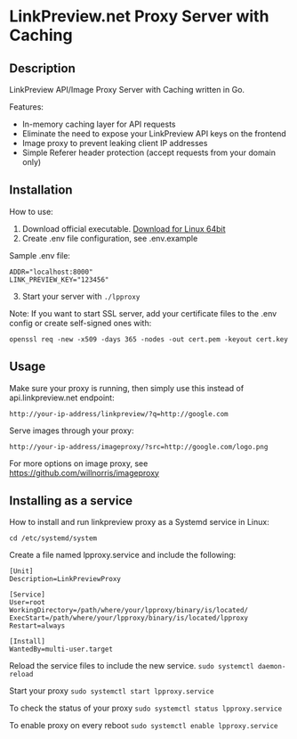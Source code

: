 # LinkPreview.net Proxy Server with Caching

## Description
LinkPreview API/Image Proxy Server with Caching written in Go.

Features:

* In-memory caching layer for API requests
* Eliminate the need to expose your LinkPreview API keys on the frontend
* Image proxy to prevent leaking client IP addresses
* Simple Referer header protection (accept requests from your domain only)

## Installation


How to use:

1. Download official executable. [Download for Linux 64bit](https://github.com/interactive32/lpproxy/releases/download/v1.0.0/lpproxy-1.0.0.linux-amd64.zip)
2. Create .env file configuration, see .env.example


Sample .env file:

```
ADDR="localhost:8000"
LINK_PREVIEW_KEY="123456"
```

3. Start your server with ```./lpproxy```


Note: If you want to start SSL server, add your certificate files to the .env config or create self-signed ones with:
```
openssl req -new -x509 -days 365 -nodes -out cert.pem -keyout cert.key
```

## Usage

Make sure your proxy is running, then simply use this instead of api.linkpreview.net endpoint:

```
http://your-ip-address/linkpreview/?q=http://google.com
```


Serve images through your proxy:

```
http://your-ip-address/imageproxy/?src=http://google.com/logo.png
```

For more options on image proxy, see https://github.com/willnorris/imageproxy

## Installing as a service

How to install and run linkpreview proxy as a Systemd service in Linux:

```cd /etc/systemd/system```

Create a file named lpproxy.service and include the following:

```
[Unit]
Description=LinkPreviewProxy

[Service]
User=root
WorkingDirectory=/path/where/your/lpproxy/binary/is/located/
ExecStart=/path/where/your/lpproxy/binary/is/located/lpproxy
Restart=always

[Install]
WantedBy=multi-user.target
```

Reload the service files to include the new service.
```sudo systemctl daemon-reload```

Start your proxy
```sudo systemctl start lpproxy.service```

To check the status of your proxy
```sudo systemctl status lpproxy.service```

To enable proxy on every reboot
```sudo systemctl enable lpproxy.service```




